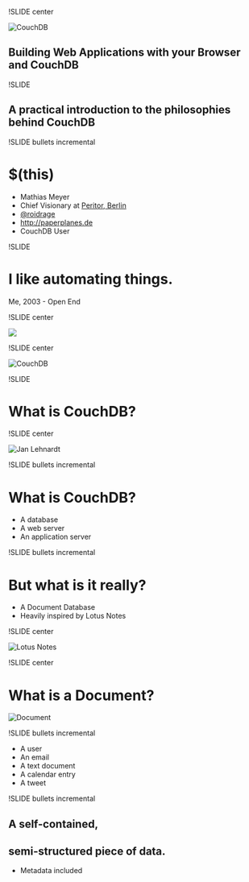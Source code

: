 !SLIDE center

![CouchDB](couchdb-logo.png)

## Building Web Applications with your Browser and CouchDB ##

!SLIDE

## A practical introduction to the philosophies behind CouchDB ##

!SLIDE bullets incremental

# $(this) #

* Mathias Meyer
* Chief Visionary at [Peritor, Berlin](http://peritor.com)
* [@roidrage](http://twitter.com/roidrage)
* <http://paperplanes.de>
* CouchDB User

!SLIDE

# I like automating things. #

<p class="caption">
  Me, 2003 - Open End
</p>

!SLIDE center

<a href="http://scalarium.com"><img src="scalarium.png"/></a>

!SLIDE center

![CouchDB](couchdb-logo.png)

!SLIDE

# What is CouchDB? #

!SLIDE center

![Jan Lehnardt](janl.jpg)

!SLIDE bullets incremental

# What is CouchDB? #

* A database
* A web server
* An application server

!SLIDE bullets incremental

# But what is it really? #

* A Document Database
* Heavily inspired by Lotus Notes

!SLIDE center

![Lotus Notes](lotus_notes.png)

!SLIDE center

# What is a Document? #

![Document](document.png)

!SLIDE bullets incremental

* A user
* An email
* A text document
* A calendar entry
* A tweet

!SLIDE bullets incremental

## A self-contained, ##
## semi-structured piece of data. ##

* Metadata included
